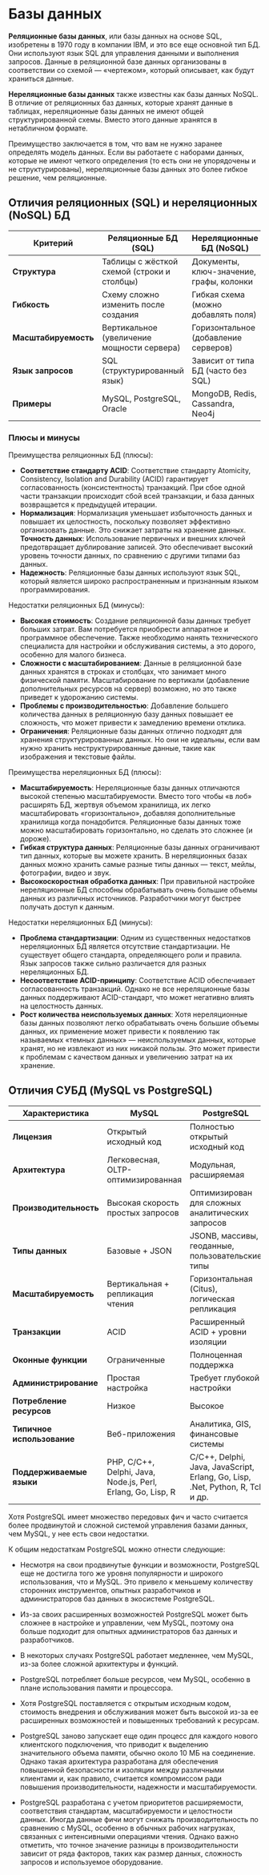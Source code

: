 # Базы данных

**Реляционные базы данных**, или базы данных на основе SQL, изобретены в 1970 году в компании IBM, и это все еще основной тип БД. Они используют язык SQL для управления данными и выполнения запросов. Данные в реляционной базе данных организованы в соответствии со схемой — «чертежом», который описывает, как будут храниться данные.

**Нереляционные базы данных** также известны как базы данных NoSQL. В отличие от реляционных баз данных, которые хранят данные в таблицах, нереляционные базы данных не имеют общей структурированной схемы. Вместо этого данные хранятся в нетабличном формате.

Преимущество заключается в том, что вам не нужно заранее определять модель данных. Если вы работаете с наборами данных, которые не имеют четкого определения (то есть они не упорядочены и не структурированы), нереляционные базы данных это более гибкое решение, чем реляционные.

##  Отличия реляционных (SQL) и нереляционных (NoSQL) БД

| Критерий        | Реляционные БД (SQL)                     | Нереляционные БД (NoSQL)               |
|-----------------|------------------------------------------|----------------------------------------|
| **Структура**   | Таблицы с жёсткой схемой (строки и столбцы) | Документы, ключ-значение, графы, колонки |
| **Гибкость**    | Схему сложно изменить после создания     | Гибкая схема (можно добавлять поля)    |
| **Масштабируемость** | Вертикальное (увеличение мощности сервера) | Горизонтальное (добавление серверов)   |
| **Язык запросов** | SQL (структурированный язык)            | Зависит от типа БД (часто без SQL)     |
| **Примеры**     | MySQL, PostgreSQL, Oracle               | MongoDB, Redis, Cassandra, Neo4j      |

### Плюсы и минусы

Преимущества реляционных БД (плюсы):
- **Соответствие стандарту ACID**: Соответствие стандарту Atomicity, Consistency, Isolation and Durability (ACID) гарантирует согласованность (консистентность) транзакций. При сбое одной части транзакции происходит сбой всей транзакции, и база данных возвращается к предыдущей итерации.
- **Нормализация**: Нормализация уменьшает избыточность данных и повышает их целостность, поскольку позволяет эффективно организовать данные. Это снижает затраты на хранение данных.
**Точность данных**: Использование первичных и внешних ключей предотвращает дублирование записей. Это обеспечивает высокий уровень точности данных, по сравнению с другими типами баз данных.
- **Надежность**: Реляционные базы данных используют язык SQL, который является широко распространенным и признанным языком программирования.

Недостатки реляционных БД (минусы):
- **Высокая стоимость**: Создание реляционной базы данных требует больших затрат. Вам потребуется приобрести аппаратное и программное обеспечение. Также необходимо нанять технического специалиста для настройки и обслуживания системы, а это дорого, особенно для малого бизнеса.
- **Сложности с масштабированием**: Данные в реляционной базе данных хранятся в строках и столбцах, что занимает много физической памяти. Масштабирование по вертикали (добавление дополнительных ресурсов на сервер) возможно, но это также приведет к удорожанию системы.
- **Проблемы с производительностью**: Добавление большего количества данных в реляционную базу данных повышает ее сложность, что может привести к замедлению времени отклика.
- **Ограничения**: Реляционные базы данных отлично подходят для хранения структурированных данных. Но они не идеальны, если вам нужно хранить неструктурированные данные, такие как изображения и текстовые файлы.

Преимущества нереляционных БД (плюсы):

- **Масштабируемость**: Нереляционные базы данных отличаются высокой степенью масштабируемости. Вместо того чтобы «в лоб» расширять БД, жертвуя объемом хранилища, их легко масштабировать «горизонтально», добавляя дополнительные хранилища когда понадобится. Реляционные базы данных тоже можно масштабировать горизонтально, но сделать это сложнее (и дороже).
- **Гибкая структура данных**: Реляционные базы данных ограничивают тип данных, которые вы можете хранить. В нереляционных базах данных можно хранить самые разные типы данных — текст, мейлы, фотографии, видео и звук.
- **Высокоскоростная обработка данных**: При правильной настройке нереляционные БД способны обрабатывать очень большие объемы данных из различных источников. Разработчики могут быстрее получать доступ к данным.

Недостатки нереляционных БД (минусы):
- **Проблема стандартизации**: Одним из существенных недостатков нереляционных БД является отсутствие стандартизации. Не существует общего стандарта, определяющего роли и правила. Язык запросов также сильно различается для разных нереляционных БД.
- **Несоответствие ACID-принципу**: Соответствие ACID обеспечивает согласованность транзакций. Однако не все нереляционные базы данных поддерживают ACID-стандарт, что может негативно влиять на целостность данных.
- **Рост количества неиспользуемых данных**: Хотя нереляционные базы данных позволяют легко обрабатывать очень большие объемы данных, их применение может привести к появлению так называемых «темных данных» — неиспользуемых данных, которые хранят, но не извлекают из них никакой пользы. Это может привести к проблемам с качеством данных и увеличению затрат на их хранение.

##  Отличия СУБД (MySQL vs PostgreSQL)

| Характеристика       | MySQL                          | PostgreSQL                      |
|----------------------|-------------------------------|---------------------------------|
| **Лицензия**         | Открытый исходный код    | Полностью открытый исходный код  |
| **Архитектура**      | Легковесная, OLTP-оптимизированная | Модульная, расширяемая |
| **Производительность** | Высокая скорость простых запросов | Оптимизирован для сложных аналитических запросов |
| **Типы данных**      | Базовые + JSON                | JSONB, массивы, геоданные, пользовательские типы |
| **Масштабируемость** | Вертикальная + репликация чтения | Горизонтальная (Citus), логическая репликация |
| **Транзакции**       | ACID               | Расширенный ACID + уровни изоляции  |
| **Оконные функции**  | Ограниченные                  | Полноценная поддержка |
| **Администрирование**| Простая настройка             | Требует глубокой настройки |
| **Потребление ресурсов** | Низкое                     | Высокое |
| **Типичное использование** | Веб-приложения   | Аналитика, GIS, финансовые системы |
| **Поддерживаемые языки** | PHP, C/C++, Delphi, Java, Node.js, Perl, Erlang, Go, Lisp, R   | C/C++, Delphi, Java, JavaScript, Erlang, Go, Lisp, .Net, Python, R, Tcl и др.|


Хотя PostgreSQL имеет множество передовых фич и часто считается более продвинутой и сложной системой управления базами данных, чем MySQL, у нее есть свои недостатки.

К общим недостаткам PostgreSQL можно отнести следующие:

- Несмотря на свои продвинутые функции и возможности, PostgreSQL еще не достигла того же уровня популярности и широкого использования, что и MySQL. Это привело к меньшему количеству сторонних инструментов, опытных разработчиков и администраторов баз данных в экосистеме PostgreSQL.

- Из-за своих расширенных возможностей PostgreSQL может быть сложнее в настройке и управлении, чем MySQL, поэтому она больше подходит для опытных администраторов баз данных и разработчиков.

- В некоторых случаях PostgreSQL работает медленнее, чем MySQL, из-за более сложной архитектуры и функций.

- PostgreSQL потребляет больше ресурсов, чем MySQL, особенно в плане использования памяти и процессора.

- Хотя PostgreSQL поставляется с открытым исходным кодом, стоимость внедрения и обслуживания может быть высокой из-за ее расширенных возможностей и повышенных требований к ресурсам.

- PostgreSQL заново запускает еще один процесс для каждого нового клиентского подключения, что приводит к выделению значительного объема памяти, обычно около 10 МБ на соединение. Однако такая архитектура разработана для обеспечения повышенной безопасности и изоляции между различными клиентами и, как правило, считается компромиссом ради повышения производительности, надежности и масштабируемости.

- PostgreSQL разработана с учетом приоритетов расширяемости, соответствия стандартам, масштабируемости и целостности данных. Иногда данные фичи могут снижать производительность по сравнению с MySQL, особенно в обычных рабочих нагрузках, связанных с интенсивными операциями чтения. Однако важно отметить, что точное значение разницы в производительности зависит от ряда факторов, таких как размер данных, сложность запросов и используемое оборудование.

